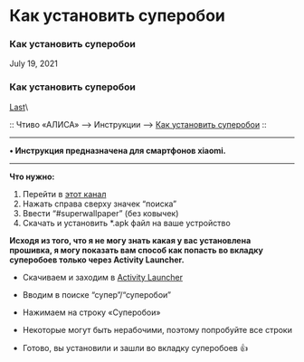 # Как установить суперобои

### Как установить суперобои

July 19, 2021

### Как установить суперобои 

[Last](https://t.me/i1Last)\


:: Чтиво «АЛИСА» --> Инструкции --> [Как установить суперобои](broken-reference) ::

***

**• Инструкция предназначена для смартфонов xiaomi.**

***

**Что нужно:**

1. Перейти в [этот канал](https://t.me/MiuiSystemUpdates)
2. Нажать справа сверху значек “поиска”
3. Ввести “#superwallpaper” (без ковычек)
4. Скачать и установить \*.apk файл на ваше устройство



**Исходя из того, что я не могу знать какая у вас установлена прошивка, я могу показать вам способ как попасть во вкладку суперобоев только через Activity Launcher.**

* Скачиваем и заходим в [Activity Launcher](https://play.google.com/store/apps/details?id=de.szalkowski.activitylauncher)
* Вводим в поиске “супер”/“суперобои”
* Нажимаем на строку «Суперобои»
* Некоторые могут быть нерабочими, поэтому попробуйте все строки



* Готово, вы установили и зашли во вкладку суперобоев 👍
